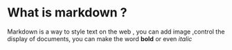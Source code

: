 # What is markdown ?
Markdown is a way to style text on the web , you can add image ,control the display of documents,
you can make the word **bold** or even *italic*

